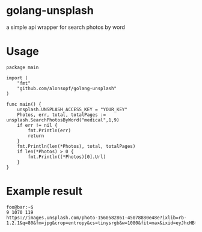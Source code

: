 # golang-unsplash
a simple api wrapper for search photos by word

# Usage
```golang
package main

import (
	"fmt"
	"github.com/alonsopf/golang-unsplash"
)

func main() {
    unsplash.UNSPLASH_ACCESS_KEY = "YOUR_KEY"
    Photos, err, total, totalPages := unsplash.SearchPhotosByWord("medical",1,9)
    if err != nil {
    	fmt.Println(err)
    	return
    }
    fmt.Println(len(*Photos), total, totalPages)
    if len(*Photos) > 0 {
    	fmt.Println((*Photos)[0].Url)	
    }   
}
```
# Example result

```console
foo@bar:~$ 
9 1070 119
https://images.unsplash.com/photo-1560582861-45078880e48e?ixlib=rb-1.2.1&q=80&fm=jpg&crop=entropy&cs=tinysrgb&w=1080&fit=max&ixid=eyJhcHBfaWQiOjE3MDg1MX0
```
